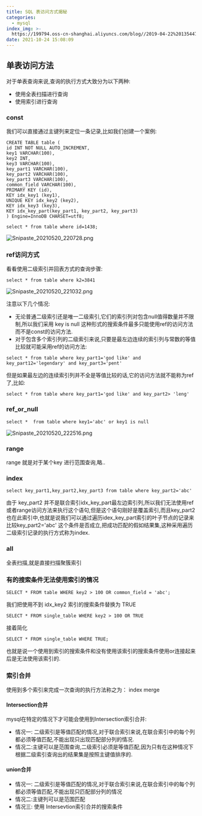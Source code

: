 ```yaml
---
title: SQL 表访问方式揭秘
categories:
  - mysql
index_img: >-
  https://199794.oss-cn-shanghai.aliyuncs.com/blog//2019-04-22%20135447_gaitubao_1600x900_1604366529483.jpg
date: 2021-10-24 15:08:09
---
```



## 单表访问方法  
对于单表查询来说,查询的执行方式大致分为以下两种: 
- 使用全表扫描进行查询
- 使用索引进行查询  

### const 
我们可以直接通过主键列来定位一条记录,比如我们创建一个案例: 

```
CREATE TABLE table (
id INT NOT NULL AUTO_INCREMENT,
key1 VARCHAR(100),
key2 INT,
key3 VARCHAR(100),
key_part1 VARCHAR(100),
key_part2 VARCHAR(100),
key_part3 VARCHAR(100),
common_field VARCHAR(100),
PRIMARY KEY (id),
KEY idx_key1 (key1),
UNIQUE KEY idx_key2 (key2),
KEY idx_key3 (key3),
KEY idx_key_part(key_part1, key_part2, key_part3)
) Engine=InnoDB CHARSET=utf8;

select * from table where id=1438;
```
![Snipaste_20210520_220728.png](http://oss.xiaokoua.cn/blog//Snipaste_2021-05-20_22-07-28_1621519662111.png)  

### ref访问方式  
看看使用二级索引并回表方式的查询步骤:  
```
select * from table where k2=3841
```
![Snipaste_20210520_221032.png](http://oss.xiaokoua.cn/blog//Snipaste_2021-05-20_22-10-32_1621519842586.png)  

注意以下几个情况:  
- 无论普通二级索引还是唯一二级索引,它们的索引列对包含null值得数量并不限制,所以我们采用 key is null 这种形式的搜索条件最多只能使用ref的访问方法而不是const的访问方法.  
- 对于包含多个索引列的二级索引来说,只要是最左边连续的索引列与常数的等值比较就可能采用ref的访问方法:  
```
select * from table where key_part1='god like' and key_part12='legendary' and key_part3='pent'
```
但是如果最左边的连续索引列并不全是等值比较的话,它的访问方法就不能称为ref了,比如:  
```
select * from table where key_part1='god like' and key_part2> 'leng'
```
### ref_or_null 
```
select *  from table where key1='abc' or key1 is null 
```
![Snipaste_20210520_222516.png](http://oss.xiaokoua.cn/blog//Snipaste_2021-05-20_22-25-16_1621520726788.png)  

### range  
range 就是对于某个key 进行范围查询,略.. 

### index 
```
select key_part1,key_part2,key_part3 from table where key_part2='abc' 
```
由于 key_part2 并不是联合索引idx_key_part最左边索引列,所以我们无法使用ref或者range访问方法来执行这个语句,但是这个语句刚好是覆盖索引,而且key_part2 也在此索引中,也就是说我们可以通过遍历idex_key_part索引的叶子节点的记录来比较key_part2='abc' 这个条件是否成立,把成功匹配的假如结果集,这种采用遍历二级索引记录的执行方式称为index.  

### all 
全表扫描,就是直接扫描聚簇索引  

### 有的搜索条件无法使用索引的情况  
```
SELECT * FROM table WHERE key2 > 100 OR common_field = 'abc';
```  
我们把使用不到 idx_key2 索引的搜索条件替换为 TRUE
```
SELECT * FROM single_table WHERE key2 > 100 OR TRUE
```
接着简化  
```
SELECT * FROM single_table WHERE TRUE;
```  
也就是说一个使用到索引的搜索条件和没有使用该索引的搜索条件使用or连接起来后是无法使用该索引的.  

### 索引合并  
使用到多个索引来完成一次查询的执行方法称之为： index merge   

#### Intersection合并

mysql在特定的情况下才可能会使用到Intersection索引合并:  
- 情况一: 二级索引是等值匹配的情况,对于联合索引来说,在联合索引中的每个列都必须等值匹配,不能出现只出现匹配部分列的情况.  
- 情况二:主键可以是范围查询,二级索引必须是等值匹配,因为只有在这种情况下根据二级索引查询出的结果集是按照主键值排序的.  


#### union合并  
- 情况一: 二级索引是等值匹配的情况,对于联合索引来说,在联合索引中的每个列都必须等值匹配,不能出现只匹配部分列的情况  
- 情况二:主键列可以是范围匹配 
- 情况三: 使用 Intersevtion索引合并的搜索条件  


